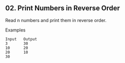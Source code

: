## 02. Print Numbers in Reverse Order 

Read n numbers and print them in reverse order.

Examples

```
Input	Output
3       30 
10      20
20      10
30	
```

